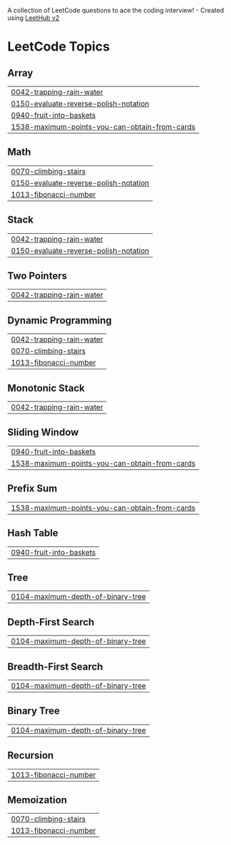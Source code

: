 A collection of LeetCode questions to ace the coding interview! - Created using [LeetHub v2](https://github.com/arunbhardwaj/LeetHub-2.0)
<!---LeetCode Topics Start-->
# LeetCode Topics
## Array
|  |
| ------- |
| [0042-trapping-rain-water](https://github.com/Dharanya2605/DSA-Tracker/tree/master/0042-trapping-rain-water) |
| [0150-evaluate-reverse-polish-notation](https://github.com/Dharanya2605/DSA-Tracker/tree/master/0150-evaluate-reverse-polish-notation) |
| [0940-fruit-into-baskets](https://github.com/Dharanya2605/DSA-Tracker/tree/master/0940-fruit-into-baskets) |
| [1538-maximum-points-you-can-obtain-from-cards](https://github.com/Dharanya2605/DSA-Tracker/tree/master/1538-maximum-points-you-can-obtain-from-cards) |
## Math
|  |
| ------- |
| [0070-climbing-stairs](https://github.com/Dharanya2605/DSA-Tracker/tree/master/0070-climbing-stairs) |
| [0150-evaluate-reverse-polish-notation](https://github.com/Dharanya2605/DSA-Tracker/tree/master/0150-evaluate-reverse-polish-notation) |
| [1013-fibonacci-number](https://github.com/Dharanya2605/DSA-Tracker/tree/master/1013-fibonacci-number) |
## Stack
|  |
| ------- |
| [0042-trapping-rain-water](https://github.com/Dharanya2605/DSA-Tracker/tree/master/0042-trapping-rain-water) |
| [0150-evaluate-reverse-polish-notation](https://github.com/Dharanya2605/DSA-Tracker/tree/master/0150-evaluate-reverse-polish-notation) |
## Two Pointers
|  |
| ------- |
| [0042-trapping-rain-water](https://github.com/Dharanya2605/DSA-Tracker/tree/master/0042-trapping-rain-water) |
## Dynamic Programming
|  |
| ------- |
| [0042-trapping-rain-water](https://github.com/Dharanya2605/DSA-Tracker/tree/master/0042-trapping-rain-water) |
| [0070-climbing-stairs](https://github.com/Dharanya2605/DSA-Tracker/tree/master/0070-climbing-stairs) |
| [1013-fibonacci-number](https://github.com/Dharanya2605/DSA-Tracker/tree/master/1013-fibonacci-number) |
## Monotonic Stack
|  |
| ------- |
| [0042-trapping-rain-water](https://github.com/Dharanya2605/DSA-Tracker/tree/master/0042-trapping-rain-water) |
## Sliding Window
|  |
| ------- |
| [0940-fruit-into-baskets](https://github.com/Dharanya2605/DSA-Tracker/tree/master/0940-fruit-into-baskets) |
| [1538-maximum-points-you-can-obtain-from-cards](https://github.com/Dharanya2605/DSA-Tracker/tree/master/1538-maximum-points-you-can-obtain-from-cards) |
## Prefix Sum
|  |
| ------- |
| [1538-maximum-points-you-can-obtain-from-cards](https://github.com/Dharanya2605/DSA-Tracker/tree/master/1538-maximum-points-you-can-obtain-from-cards) |
## Hash Table
|  |
| ------- |
| [0940-fruit-into-baskets](https://github.com/Dharanya2605/DSA-Tracker/tree/master/0940-fruit-into-baskets) |
## Tree
|  |
| ------- |
| [0104-maximum-depth-of-binary-tree](https://github.com/Dharanya2605/DSA-Tracker/tree/master/0104-maximum-depth-of-binary-tree) |
## Depth-First Search
|  |
| ------- |
| [0104-maximum-depth-of-binary-tree](https://github.com/Dharanya2605/DSA-Tracker/tree/master/0104-maximum-depth-of-binary-tree) |
## Breadth-First Search
|  |
| ------- |
| [0104-maximum-depth-of-binary-tree](https://github.com/Dharanya2605/DSA-Tracker/tree/master/0104-maximum-depth-of-binary-tree) |
## Binary Tree
|  |
| ------- |
| [0104-maximum-depth-of-binary-tree](https://github.com/Dharanya2605/DSA-Tracker/tree/master/0104-maximum-depth-of-binary-tree) |
## Recursion
|  |
| ------- |
| [1013-fibonacci-number](https://github.com/Dharanya2605/DSA-Tracker/tree/master/1013-fibonacci-number) |
## Memoization
|  |
| ------- |
| [0070-climbing-stairs](https://github.com/Dharanya2605/DSA-Tracker/tree/master/0070-climbing-stairs) |
| [1013-fibonacci-number](https://github.com/Dharanya2605/DSA-Tracker/tree/master/1013-fibonacci-number) |
<!---LeetCode Topics End-->